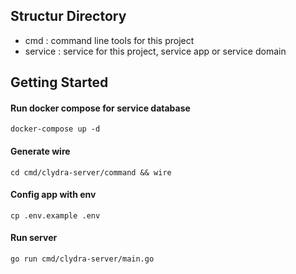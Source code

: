 ## Structur Directory
 - cmd : command line tools for this project
 - service : service for this project, service app or service domain
   
## Getting Started
#### Run docker compose for service database
`docker-compose up -d `

#### Generate wire
`cd cmd/clydra-server/command && wire`

#### Config app with env
`cp .env.example .env`

#### Run server
`go run cmd/clydra-server/main.go`
